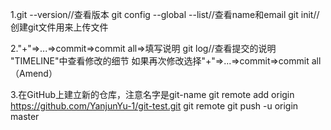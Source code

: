 1.git --version//查看版本
git config --global --list//查看name和email
git init//创建git文件用来上传文件

2."+"=>...=>commit=>commit all=>填写说明
git log//查看提交的说明
"TIMELINE"中查看修改的细节
如果再次修改选择"+"=>...=>commit=>commit all（Amend）

3.在GitHub上建立新的仓库，注意名字是git-name
git remote add origin https://github.com/YanjunYu-1/git-test.git
git remote
git push -u origin master   